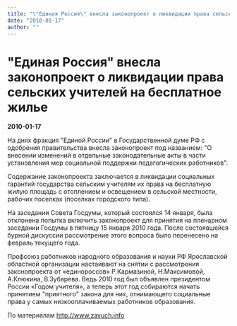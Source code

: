 ```yaml
---
title: "\"Единая Россия\" внесла законопроект о ликвидации права сельских учителей на бесплатное жилье"
date: "2010-01-17"
author: ""
---
```


# "Единая Россия" внесла законопроект о ликвидации права сельских учителей на бесплатное жилье

**2010-01-17** 

На днях фракция "Единой России" в Государственной думе РФ с одобрения правительства внесла законопроект под названием: "О внесении изменений в отдельные законодательные акты в части установления мер социальной поддержки педагогических работников".

Содержание законопроекта заключается в ликвидации социальных гарантий государства сельским учителям их права на бесплатную жилую площадь с отоплением и освещением в сельской местности, рабочих поселках (поселках городского типа).

На заседании Совета Госдумы, который состоялся 14 января, была отклонена попытка включить законопроект для принятия на пленарном заседании Госдумы в пятницу 15 января 2010 года. После состоявшейся бурной дискуссии рассмотрение этого вопроса было перенесено на февраль текущего года.

Профсоюз работников народного образования и науки РФ Ярославской областной организации настаивают на снятии с рассмотрения законопроекта от «единороссов» Р.Кармазиной, Н.Максимовой, А.Клюкина, В.Зубарева. Ведь 2010 год был объявлен президентом России «Годом учителя», а теперь этот год собираются начать принятием "приятного" закона для них, отнимающего социальные права у самых низкооплачиваемых работников образования.

По материалам http://www.zavuch.info